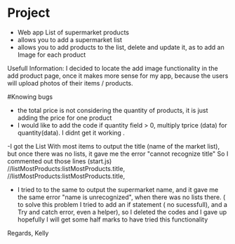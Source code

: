 # Project

- Web app List of supermarket products
- allows you to add a supermarket list
- allows you to add products to the list, delete and update it, as to add an Image for each product

Usefull Information:
I decided to locate the add image functionality in the add product page,
once it makes more sense for my app, because the users will upload photos of their items / products.

#Knowing bugs

- the total price is not considering the quantity of products, it is just adding the price for one product
- I would like to add the code if quantity field > 0, multiply tprice (data) for quantity(data).
  I didnt get it working .
  
-I got the List With most items to output the title (name of the market list), but once there was no lists, it gave me the error "cannot recognize title"
So I commented out those lines (start.js) //listMostProducts:listMostProducts.title,  //listMostProducts:listMostProducts.title, 

- I tried to to the same to output the supermarket name, and it gave me the same error "name is unrecognized", when there was no lists there. 
( to solve this problem I tried to add an if statement ( no sucessfull), and a Try and catch error, even a helper), 
so I deleted the codes and I gave up 
hopefully I will get some half marks to have tried this functionality

Regards,
Kelly
